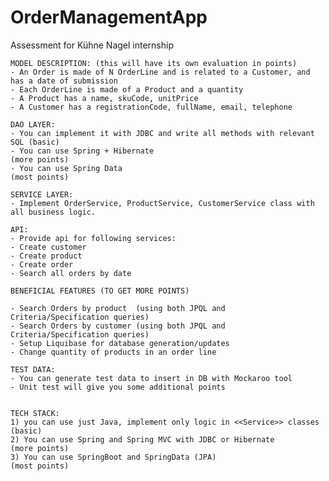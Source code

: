 # OrderManagementApp
Assessment for Kühne Nagel internship


	MODEL DESCRIPTION: (this will have its own evaluation in points)
	- An Order is made of N OrderLine and is related to a Customer, and has a date of submission
	- Each OrderLine is made of a Product and a quantity
	- A Product has a name, skuCode, unitPrice
	- A Customer has a registrationCode, fullName, email, telephone

	DAO LAYER:
	- You can implement it with JDBC and write all methods with relevant SQL (basic)
	- You can use Spring + Hibernate										 (more points)
	- You can use Spring Data 												 (most points)

	SERVICE LAYER:
	- Implement OrderService, ProductService, CustomerService class with all business logic.

	API:
	- Provide api for following services:
	- Create customer
	- Create product
	- Create order
	- Search all orders by date

	BENEFICIAL FEATURES (TO GET MORE POINTS)

	- Search Orders by product	(using both JPQL and Criteria/Specification queries)
	- Search Orders by customer (using both JPQL and Criteria/Specification queries)
	- Setup Liquibase for database generation/updates
	- Change quantity of products in an order line
	
	TEST DATA:
	- You can generate test data to insert in DB with Mockaroo tool
	- Unit test will give you some additional points
	
	
	TECH STACK: 
	1) you can use just Java, implement only logic in <<Service>> classes (basic)
	2) You can use Spring and Spring MVC with JDBC or Hibernate		  (more points)
	3) You can use SpringBoot and SpringData (JPA)					  (most points)

